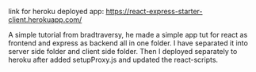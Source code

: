 link for heroku deployed app: https://react-express-starter-client.herokuapp.com/

A simple tutorial from bradtraversy, he made a simple app tut for react as frontend and express as backend all in one folder. 
I have separated it into server side folder and client side folder.
Then I deployed separately to heroku after added setupProxy.js and updated the react-scripts.
